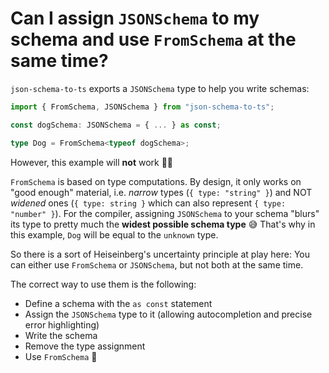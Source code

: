 # Can I assign `JSONSchema` to my schema and use `FromSchema` at the same time?

`json-schema-to-ts` exports a `JSONSchema` type to help you write schemas:

```typescript
import { FromSchema, JSONSchema } from "json-schema-to-ts";

const dogSchema: JSONSchema = { ... } as const;

type Dog = FromSchema<typeof dogSchema>;
```

However, this example will **not** work 🙅‍♂️

`FromSchema` is based on type computations. By design, it only works on "good enough" material, i.e. _narrow_ types (`{ type: "string" }`) and NOT _widened_ ones (`{ type: string }` which can also represent `{ type: "number" }`). For the compiler, assigning `JSONSchema` to your schema "blurs" its type to pretty much the **widest possible schema type** 😅 That's why in this example, `Dog` will be equal to the `unknown` type.

So there is a sort of Heiseinberg's uncertainty principle at play here: You can either use `FromSchema` or `JSONSchema`, but not both at the same time.

The correct way to use them is the following:

- Define a schema with the `as const` statement
- Assign the `JSONSchema` type to it (allowing autocompletion and precise error highlighting)
- Write the schema
- Remove the type assignment
- Use `FromSchema` 🙌
